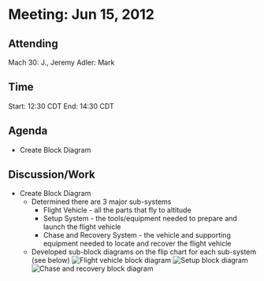 # Meeting: Jun 15, 2012

## Attending

Mach 30: J., Jeremy
Adler: Mark

## Time

Start: 12:30 CDT
End: 14:30 CDT

## Agenda

* Create Block Diagram

## Discussion/Work

* Create Block Diagram
    * Determined there are 3 major sub-systems
        * Flight Vehicle - all the parts that fly to altitude
        * Setup System - the tools/equipment needed to prepare and launch the flight vehicle
        * Chase and Recovery System - the vehicle and supporting equipment needed to locate and recover the flight vehicle
    * Developed sub-block diagrams on the flip chart for each sub-system (see below)
![Flight vehicle block diagram]()
![Setup block diagram]()
![Chase and recovery block diagram]()

